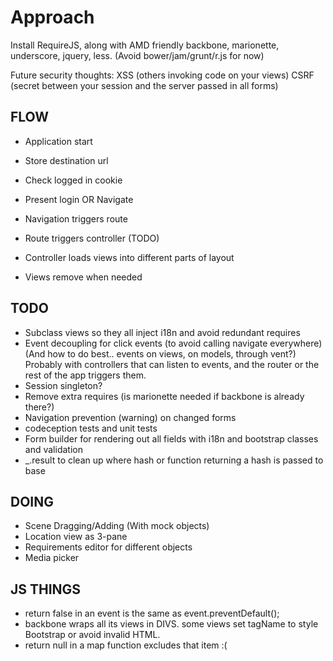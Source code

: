 Approach
========

Install RequireJS, along with AMD friendly backbone, marionette, underscore, jquery, less.
(Avoid bower/jam/grunt/r.js for now)


Future security thoughts:
XSS  (others invoking code on your views)
CSRF (secret between your session and the server passed in all forms)


FLOW
----

- Application start
- Store destination url
- Check logged in cookie
- Present login OR Navigate

- Navigation triggers route
- Route triggers controller (TODO)
- Controller loads views into different parts of layout
- Views remove when needed


TODO
----
- Subclass views so they all inject i18n and avoid redundant requires
- Event decoupling for click events (to avoid calling navigate everywhere)
  (And how to do best.. events on views, on models, through vent?)
  Probably with controllers that can listen to events, and the router or the rest of the app triggers them.
- Session singleton?
- Remove extra requires (is marionette needed if backbone is already there?)
- Navigation prevention (warning) on changed forms
- codeception tests and unit tests
- Form builder for rendering out all fields with i18n and bootstrap classes and validation
- _.result to clean up where hash or function returning a hash is passed to base

DOING
-----
- Scene Dragging/Adding (With mock objects)
- Location view as 3-pane
- Requirements editor for different objects
- Media picker

JS THINGS
---------
- return false in an event is the same as event.preventDefault();
- backbone wraps all its views in DIVS. some views set tagName to style Bootstrap or avoid invalid HTML.
- return null in a map function excludes that item :(
